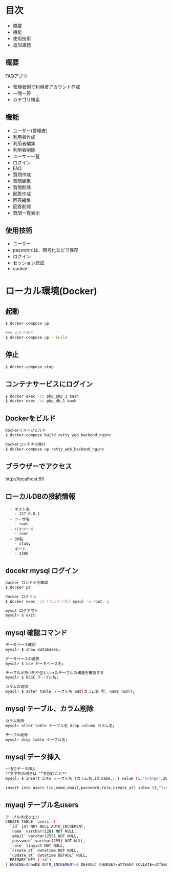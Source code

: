 # 目次
 - 概要
 - 機能
 - 使用技術
 - 追加課題

## 概要
FAQアプリ
 - 管理者側で利用者アカウント作成
 - 一問一答
 - カテゴリ検索

## 機能
 - ユーザー(管理者)
  - 利用者作成
  - 利用者編集
  - 利用者削除
  - ユーザー一覧
 - ログイン
 - FAQ
  - 質問作成
  - 質問編集
  - 質問削除
  - 回答作成
  - 回答編集
  - 回答削除
  - 質問一覧表示

## 使用技術
 - ユーザー
  - passwordは、暗号化などで保存
 - ログイン
  - セッション認証
  - cookie



# ローカル環境(Docker)
## 起動
```bash
$ docker-compose up

### ビルド有り
$ docker-compose up --build
```

## 停止

```bash
$ docker-compose stop
```

## コンテナサービスにログイン
```bash
$ docker exec -it php_php_1 bash
$ docker exec -it php_db_1 bash
```

## Dockerをビルド
```bash
Dockerイメージビルド
$ docker-compose build retty_web_backend_nginx

Dockerコンテナの実行
$ docker-compose up retty_web_backend_nginx
```


## ブラウザーでアクセス
http://localhost:80  


## ローカルDBの接続情報
```
  - ホスト名
    - 127.0.0.1
  - ユーザ名
    - root
  - パスワード
    - root
  - DB名
    - study
  - ポート
    - 3306
```
## docekr mysql ログイン
```bash
docker コンテナ名確認
$ docker ps

docker ログイン
$ docker exec -it [コンテナ名] mysql -u root -p

mysql ログアウト
mysql> $ exit
```

## mysql 確認コマンド
```bash
データベース確認
mysql> $ show databases;

データベースの選択
mysql> $ use データベース名;

テーブルが持つ列や型といったテーブルの構造を確認する
mysql> $ DESC テーブル名;

カラムの追加
myaql> $ alter table テーブル名 add(カラム名 型, name TEXT);
```

## mysql テーブル、カラム削除
```bash
カラム削除
mysql> alter table テーブル名 drop column カラム名;

テーブル削除
mysql> drop table テーブル名;
```

## mysql データ挿入
```bash
一括でデータ挿入 
**文字列の場合は、””を囲むこと**
mysql> $ insert into テーブル名 (カラム名,id,name,,,) value (1,"orange",200),(2,"peach",300),(3,"apple",100);

insert into users (id,name,email,password,role,create_at) value (1,"tanaka","tanaka@gmail.com","root",1,20220509);
```

## myaql テーブル名users
```bash
テーブル作成クエリ
CREATE TABLE `users` (
  `id` int NOT NULL AUTO_INCREMENT,
  `name` varchar(128) NOT NULL,
  `email` varchar(255) NOT NULL,
  `password` varchar(255) NOT NULL,
  `role` tinyint NOT NULL,
  `create_at` datetime NOT NULL,
  `update_at` datetime DEFAULT NULL,
  PRIMARY KEY (`id`)
) ENGINE=InnoDB AUTO_INCREMENT=5 DEFAULT CHARSET=utf8mb4 COLLATE=utf8mb4_0900_ai_ci;

```